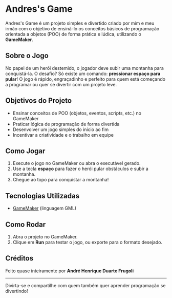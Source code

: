 # Andres's Game

Andres's Game é um projeto simples e divertido criado por mim e meu irmão com o objetivo de ensiná-lo os conceitos básicos de programação orientada a objetos (POO) de forma prática e lúdica, utilizando o **GameMaker**.

## Sobre o Jogo

No papel de um herói destemido, o jogador deve subir uma montanha para conquistá-la. O desafio? Só existe um comando: **pressionar espaço para pular**! O jogo é rápido, engraçadinho e perfeito para quem está começando a programar ou quer se divertir com um projeto leve.

## Objetivos do Projeto

- Ensinar conceitos de POO (objetos, eventos, scripts, etc.) no GameMaker
- Praticar lógica de programação de forma divertida
- Desenvolver um jogo simples do início ao fim
- Incentivar a criatividade e o trabalho em equipe

## Como Jogar

1. Execute o jogo no GameMaker ou abra o executável gerado.
2. Use a tecla **espaço** para fazer o herói pular obstáculos e subir a montanha.
3. Chegue ao topo para conquistar a montanha!

## Tecnologias Utilizadas

- [GameMaker](https://gamemaker.io/) (linguagem GML)

## Como Rodar

1. Abra o projeto no GameMaker.
2. Clique em **Run** para testar o jogo, ou exporte para o formato desejado.

## Créditos

Feito quase inteiramente por **André Henrique Duarte Frugoli**

---

Divirta-se e compartilhe com quem também quer aprender programação se divertindo!
